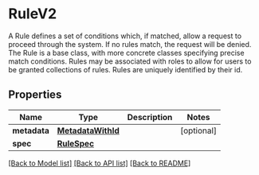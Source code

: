 # RuleV2

A Rule defines a set of conditions which, if matched, allow a request to proceed through the system. If no rules match, the request will be denied. The Rule is a base class, with more concrete classes specifying precise match conditions. Rules may be associated with roles to allow for users to be granted collections of rules. Rules are uniquely identified by their id. 
## Properties
Name | Type | Description | Notes
------------ | ------------- | ------------- | -------------
**metadata** | [**MetadataWithId**](MetadataWithId.md) |  | [optional] 
**spec** | [**RuleSpec**](RuleSpec.md) |  | 

[[Back to Model list]](../README.md#documentation-for-models) [[Back to API list]](../README.md#documentation-for-api-endpoints) [[Back to README]](../README.md)


